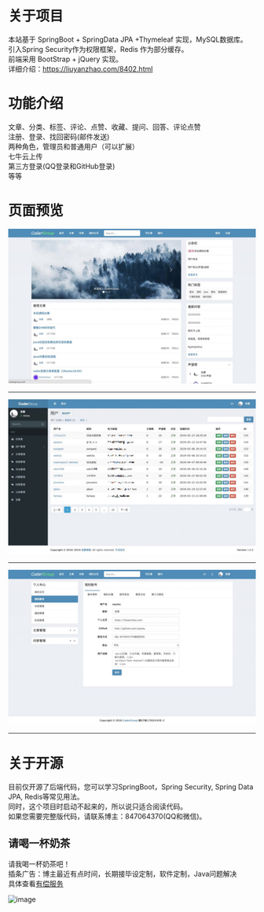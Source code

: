 # 关于项目
本站基于 SpringBoot + SpringData JPA +Thymeleaf 实现，MySQL数据库。<br/>
引入Spring Security作为权限框架，Redis 作为部分缓存。<br/>
前端采用 BootStrap + jQuery 实现。<br/>
详细介绍：https://liuyanzhao.com/8402.html  <br/>

# 功能介绍
文章、分类、标签、评论、点赞、收藏、提问、回答、评论点赞  <br/>
注册、登录、找回密码(邮件发送) <br/>
两种角色，管理员和普通用户（可以扩展） <br/>
七牛云上传 <br/>
第三方登录(QQ登录和GitHub登录) <br/>
等等  <br/>

# 页面预览
![image](img/1.jpg)
<hr/>

![image](img/2.jpg)
<hr/>

![image](img/3.jpg)
<hr/>


# 关于开源
目前仅开源了后端代码，您可以学习SpringBoot，Spring Security, Spring Data JPA, Redis等常见用法。 <br/>
同时，这个项目时启动不起来的，所以说只适合阅读代码。 <br/>
如果您需要完整版代码，请联系博主：847064370(QQ和微信)。

## 请喝一杯奶茶
请我喝一杯奶茶吧！ <br/>
插条广告：博主最近有点时间，长期接毕设定制，软件定制，Java问题解决 <br/>
具体查看[有偿服务](https://liuyanzhao.com/bulletin/my-service)

![image](https://github.com/saysky/ForestBlog/blob/master/uploads/donate.png)


